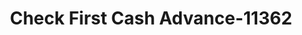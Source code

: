 ---
f_zip-code: 37801
f_state-code: TN
title: Check First Cash Advance-11362
f_phone: 865-380-0069
f_city-only: Maryville
f_address: 1731 West Broadway Avenue Maryville
f_location-unique-id: '11362'
slug: check-first-cash-advance-11362
updated-on: '2024-05-30T13:46:58.046Z'
created-on: '2024-05-30T13:36:59.803Z'
published-on: '2024-05-30T13:54:32.469Z'
f_city-state: cms/city/maryville-tn.md
f_company: cms/company/check-first-cash-advance.md
f_state: cms/state/tennessee.md
layout: '[payday-loan].html'
tags: payday-loan
---